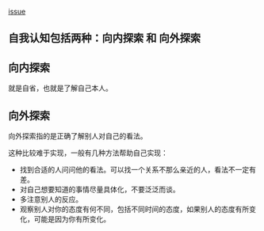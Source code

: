 [issue](https://github.com/hoperyy/blog/issues/91)

## 自我认知包括两种：向内探索 和 向外探索

## 向内探索

就是自省，也就是了解自己本人。

## 向外探索

向外探索指的是正确了解别人对自己的看法。

这种比较难于实现，一般有几种方法帮助自己实现：

+  找到合适的人问问他的看法。可以找一个关系不那么亲近的人，看法不一定有差。
+  对自己想要知道的事情尽量具体化，不要泛泛而谈。
+  多注意别人的反应。
+  观察别人对你的态度有何不同，包括不同时间的态度，如果别人的态度有所变化，可能是因为你有所变化。